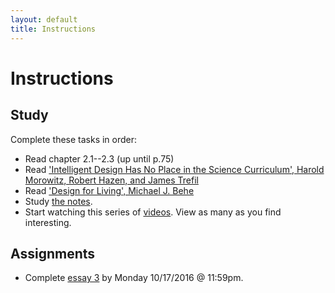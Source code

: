 ```yaml
---
layout: default
title: Instructions
---
```



# Instructions #


## Study

Complete these tasks in order:

+ Read chapter 2.1--2.3 (up until p.75)
+ Read ['Intelligent Design Has No Place in the Science Curriculum', Harold Morowitz, Robert Hazen, and James Trefil](/Teaching/Examined/God/Intel.pdf)
+ Read ['Design for Living', Michael J. Behe](/Teaching/Examined/God/Des.pdf)
+ Study [the notes](/Teaching/Examined/God/Handout1). 
+ Start watching this series of [videos](https://www.youtube.com/playlist?list=PLtKNX4SfKpzUPEsH9rswhJDwKp0oU40Xo). View as many as you find interesting. 


## Assignments

+ Complete [essay 3](/Teaching/Examined/God/SW2) by Monday 10/17/2016 @ 11:59pm.
